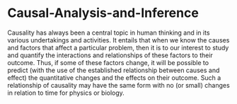 # Causal-Analysis-and-Inference
Causality has always been a central topic in human thinking and in its various undertakings and activities. It entails that when we know the causes and factors that affect a particular problem, then it is to our interest to study and quantify the interactions and relationships of these factors to their outcome. Thus, if some of these factors change, it will be possible to predict (with the use of the established relationship between causes and effect) the quantitative changes and the effects on their outcome. Such a relationship of causality may have the same form with no (or small) changes in relation to time for physics or biology.
